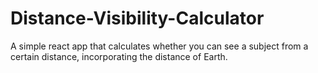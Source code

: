 # Distance-Visibility-Calculator
A simple react app that calculates whether you can see a subject from a certain distance, incorporating the distance of Earth.
